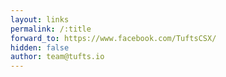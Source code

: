 ```yaml
---
layout: links
permalink: /:title
forward_to: https://www.facebook.com/TuftsCSX/
hidden: false
author: team@tufts.io
---
```

